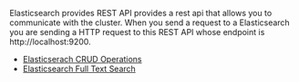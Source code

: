Elasticsearch provides REST API provides a rest api that allows you to communicate with the cluster. When you send a request to a Elasticsearch you are sending a HTTP request to this REST API whose endpoint is http://localhost:9200.

- [Elasticserach CRUD Operations](https://github.com/prabaldeshar/elasticsearch/blob/main/Elasticserach%20CRUD%20Operations.md)
- [Elasticsearch Full Text Search](https://github.com/prabaldeshar/elasticsearch/blob/main/Elasticsearch%20Full%20Text%20Search.md)
